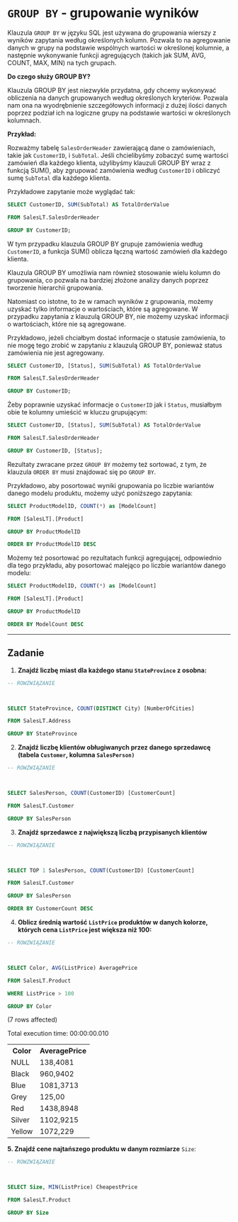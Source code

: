 # `GROUP BY` - grupowanie wyników

Klauzula `GROUP BY` w języku SQL jest używana do grupowania wierszy z wyników zapytania według określonych kolumn. Pozwala to na agregowanie danych w grupy na podstawie wspólnych wartości w określonej kolumnie, a następnie wykonywanie funkcji agregujących (takich jak SUM, AVG, COUNT, MAX, MIN) na tych grupach.



**Do czego służy GROUP BY?**



Klauzula GROUP BY jest niezwykle przydatna, gdy chcemy wykonywać obliczenia na danych grupowanych według określonych kryteriów. Pozwala nam ona na wyodrębnienie szczegółowych informacji z dużej ilości danych poprzez podział ich na logiczne grupy na podstawie wartości w określonych kolumnach.



**Przykład:**



Rozważmy tabelę `SalesOrderHeader` zawierającą dane o zamówieniach, takie jak `CustomerID`, i `SubTotal`. Jeśli chcielibyśmy zobaczyć sumę wartości zamówień dla każdego klienta, użylibyśmy klauzuli GROUP BY wraz z funkcją SUM(), aby zgrupować zamówienia według `CustomerID` i obliczyć sumę `SubTotal` dla każdego klienta.



Przykładowe zapytanie może wyglądać tak:






```sql
SELECT CustomerID, SUM(SubTotal) AS TotalOrderValue

FROM SalesLT.SalesOrderHeader

GROUP BY CustomerID;


```



W tym przypadku klauzula GROUP BY grupuje zamówienia według `CustomerID`, a funkcja SUM() oblicza łączną wartość zamówień dla każdego klienta.



Klauzula GROUP BY umożliwia nam również stosowanie wielu kolumn do grupowania, co pozwala na bardziej złożone analizy danych poprzez tworzenie hierarchii grupowania.



Natomiast co istotne, to że w ramach wyników z grupowania, możemy uzyskać tylko informacje o wartościach, które są agregowane. W przypadku zapytania z klauzulą GROUP BY, nie możemy uzyskać informacji o wartościach, które nie są agregowane.



Przykładowo, jeżeli chciałbym dostać informacje o statusie zamówienia, to nie mogę tego zrobić w zapytaniu z klauzulą GROUP BY, ponieważ status zamówienia nie jest agregowany. 






```sql
SELECT CustomerID, [Status], SUM(SubTotal) AS TotalOrderValue

FROM SalesLT.SalesOrderHeader

GROUP BY CustomerID;


```

Żeby poprawnie uzyskać informacje o `CustomerID` jak i `Status`, musiałbym obie te kolumny umieścić w kluczu grupującym:




```sql
SELECT CustomerID, [Status], SUM(SubTotal) AS TotalOrderValue

FROM SalesLT.SalesOrderHeader

GROUP BY CustomerID, [Status];


```

Rezultaty zwracane przez `GROUP BY` możemy też sortować, z tym, że klauzula `ORDER BY` musi znajdować się po `GROUP BY`.



Przykładowo, aby posortować wyniki grupowania po liczbie wariantów danego modelu produktu, możemy użyć poniższego zapytania:






```sql
SELECT ProductModelID, COUNT(*) as [ModelCount]

FROM [SalesLT].[Product]

GROUP BY ProductModelID 

ORDER BY ProductModelID DESC
```

Możemy też posortować po rezultatach funkcji agregującej, odpowiednio dla tego przykładu, aby posortować malejąco po liczbie wariantów danego modelu:


```sql
SELECT ProductModelID, COUNT(*) as [ModelCount]

FROM [SalesLT].[Product]

GROUP BY ProductModelID 

ORDER BY ModelCount DESC


```

---



## Zadanie







1. **Znajdź liczbę miast dla każdego stanu `StateProvince` z osobna:**




```sql
-- ROWZWIĄZANIE



SELECT StateProvince, COUNT(DISTINCT City) [NumberOfCities]

FROM SalesLT.Address

GROUP BY StateProvince
```



2. **Znajdź liczbę klientów obługiwanych przez danego sprzedawcę (tabela `Customer`, kolumna `SalesPerson)`**




```sql
-- ROWZWIĄZANIE



SELECT SalesPerson, COUNT(CustomerID) [CustomerCount]

FROM SalesLT.Customer

GROUP BY SalesPerson


```



3. **Znajdź sprzedawce z największą liczbą przypisanych klientów**




```sql
-- ROWZWIĄZANIE



SELECT TOP 1 SalesPerson, COUNT(CustomerID) [CustomerCount]

FROM SalesLT.Customer

GROUP BY SalesPerson

ORDER BY CustomerCount DESC
```



4. **Oblicz średnią wartość `ListPrice` produktów w danych kolorze, których cena `ListPrice` jest większa niż 100:**






```sql
-- ROWZWIĄZANIE



SELECT Color, AVG(ListPrice) AveragePrice

FROM SalesLT.Product

WHERE ListPrice > 100

GROUP BY Color
```


(7 rows affected)



Total execution time: 00:00:00.010





<table><tr><th>Color</th><th>AveragePrice</th></tr><tr><td>NULL</td><td>138,4081</td></tr><tr><td>Black</td><td>960,9402</td></tr><tr><td>Blue</td><td>1081,3713</td></tr><tr><td>Grey</td><td>125,00</td></tr><tr><td>Red</td><td>1438,8948</td></tr><tr><td>Silver</td><td>1102,9215</td></tr><tr><td>Yellow</td><td>1072,229</td></tr></table>





**5. Znajdź cene najtańszego produktu w danym rozmiarze** `Size`:




```sql
-- ROWZWIĄZANIE



SELECT Size, MIN(ListPrice) CheapestPrice

FROM SalesLT.Product

GROUP BY Size
```
